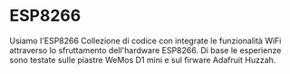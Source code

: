 # ESP8266
Usiamo l'ESP8266
Collezione di codice con integrate le funzionalità WiFi attraverso lo sfruttamento dell'hardware ESP8266.
Di base le esperienze sono testate sulle piastre WeMos D1 mini e sul firware Adafruit Huzzah.
